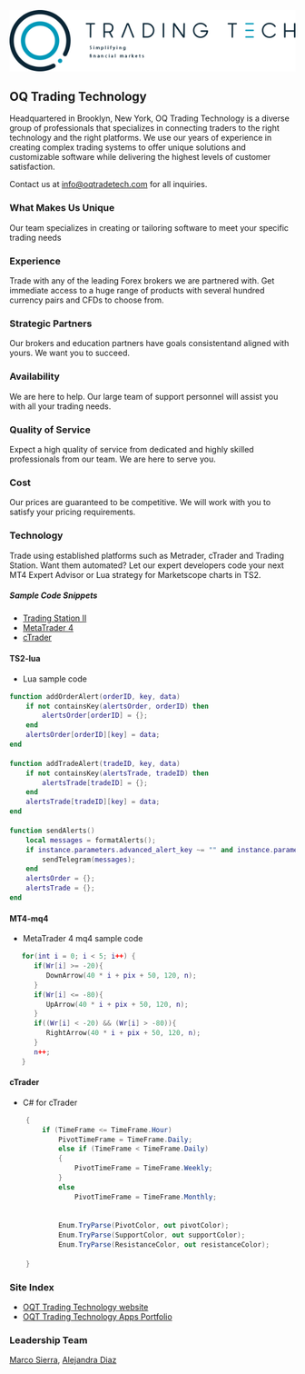 <p align="center"><img src="oqt_english_logo.png"></p>

## OQ Trading Technology
Headquartered in Brooklyn, New York, OQ Trading Technology is a diverse group of professionals that specializes in connecting traders to the right technology and the right platforms. We use our years of experience in creating complex trading systems to offer unique solutions and customizable software while delivering the highest levels of customer satisfaction.

Contact us at [info@oqtradetech.com](mailto:info@oqtradetech.com) for all inquiries.

### What Makes Us Unique
Our team specializes in creating or tailoring software to meet your specific trading needs

### Experience
Trade with any of the leading Forex brokers we are partnered with. Get immediate access to a huge range of products with several hundred currency pairs and CFDs to choose from. 

### Strategic Partners
Our brokers and education partners have goals consistentand aligned with yours. We want you to succeed. 

### Availability
We are here to help. Our large team of support personnel will assist you with all your trading needs. 

### Quality of Service
Expect a high quality of service from dedicated and highly skilled professionals from our team. We are here to serve you. 

### Cost
Our prices are guaranteed to be competitive. We will work with you to satisfy your pricing requirements.

### Technology
Trade using established platforms such as Metrader, cTrader and Trading Station. Want them automated? Let our expert developers code your next MT4 Expert Advisor or Lua strategy for Marketscope charts in TS2. 

##### Sample Code Snippets

- [Trading Station II](https://github.com/oq-trade-tech/about_us#TS2-lua)
- [MetaTrader 4](https://github.com/oq-trade-tech/about_us#MT4-mq4)
- [cTrader](https://github.com/oq-trade-tech/about_us#cTrader)

#### TS2-lua
  * Lua sample code

```lua
function addOrderAlert(orderID, key, data)
	if not containsKey(alertsOrder, orderID) then
		alertsOrder[orderID] = {};
	end
	alertsOrder[orderID][key] = data;
end

function addTradeAlert(tradeID, key, data)
	if not containsKey(alertsTrade, tradeID) then
		alertsTrade[tradeID] = {};
	end
	alertsTrade[tradeID][key] = data;
end

function sendAlerts()
	local messages = formatAlerts();
	if instance.parameters.advanced_alert_key ~= "" and instance.parameters.use_advanced_alert then
		sendTelegram(messages);
	end
	alertsOrder = {};
	alertsTrade = {};
end
```
#### MT4-mq4
  * MetaTrader 4 mq4 sample code

```lua
   for(int i = 0; i < 5; i++) {
      if(Wr[i] >= -20){
         DownArrow(40 * i + pix + 50, 120, n);
      }
      if(Wr[i] <= -80){
         UpArrow(40 * i + pix + 50, 120, n);
      }
      if((Wr[i] < -20) && (Wr[i] > -80)){
         RightArrow(40 * i + pix + 50, 120, n);
      }
      n++; 
   }
```

#### cTrader
  * C# for cTrader

```C#
	{ 
		if (TimeFrame <= TimeFrame.Hour)
    		PivotTimeFrame = TimeFrame.Daily;
    		else if (TimeFrame < TimeFrame.Daily)
    		{
    			PivotTimeFrame = TimeFrame.Weekly;
    		}
    		else
    			PivotTimeFrame = TimeFrame.Monthly;
 
 
    		Enum.TryParse(PivotColor, out pivotColor);
    		Enum.TryParse(SupportColor, out supportColor);
    		Enum.TryParse(ResistanceColor, out resistanceColor);
 
 	}
```

### Site Index
* [OQT Trading Technology website](https://www.oqtradetech.com)
* [OQT Trading Technology Apps Portfolio](https://oq-trade-tech.github.io)

### Leadership Team

[Marco Sierra](https://www.linkedin.com/in/marcosierra1/),
[Alejandra Diaz](https://www.linkedin.com/in/alejandra-diaz-2b973410b/)
